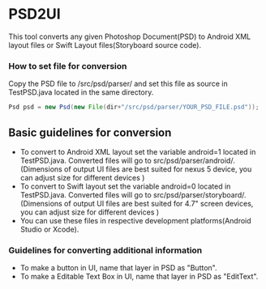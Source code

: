 # PSD2UI

This tool converts any given Photoshop Document(PSD) to Android XML layout files or Swift Layout files(Storyboard source code).

### How to set file for conversion
Copy the PSD file to /src/psd/parser/ and set this file as source in TestPSD.java located in the same directory.
```java
Psd psd = new Psd(new File(dir+"/src/psd/parser/YOUR_PSD_FILE.psd"));
```

## Basic guidelines for conversion
 * To convert to Android XML layout set the variable android=1 located in TestPSD.java. Converted files will go to
 src/psd/parser/android/.(Dimensions of output UI files are best suited for nexus 5 device, you can adjust size for different devices )
 * To convert to Swift layout set the variable android=0 located in TestPSD.java. Converted files will go to
 src/psd/parser/storyboard/.(Dimensions of output UI files are best suited for 4.7" screen devices, you can adjust size for different devices )
 * You can use these files in respective development platforms(Android Studio or Xcode).

### Guidelines for converting additional information
 * To make a button in UI, name that layer in PSD as "Button".
 * To make a Editable Text Box in UI, name that layer in PSD as "EditText".
